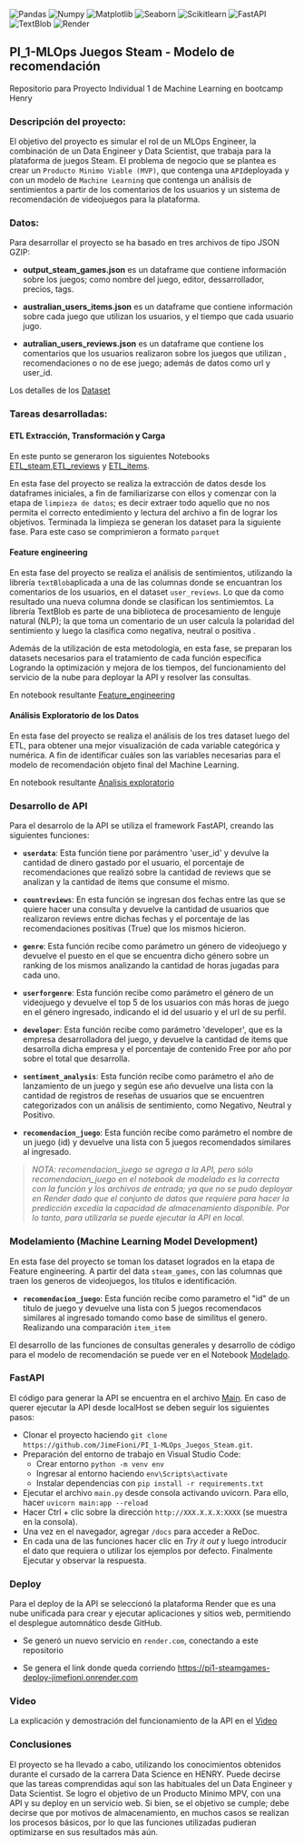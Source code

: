 ![Pandas](https://img.shields.io/badge/-Pandas-333333?style=flat&logo=pandas)
![Numpy](https://img.shields.io/badge/-Numpy-333333?style=flat&logo=numpy)
![Matplotlib](https://img.shields.io/badge/-Matplotlib-333333?style=flat&logo=matplotlib)
![Seaborn](https://img.shields.io/badge/-Seaborn-333333?style=flat&logo=seaborn)
![Scikitlearn](https://img.shields.io/badge/-Scikitlearn-333333?style=flat&logo=scikitlearn)
![FastAPI](https://img.shields.io/badge/-FastAPI-333333?style=flat&logo=fastapi)
![TextBlob](https://img.shields.io/badge/-TextBlob-333333?style=flat&logo=textblob)
![Render](https://img.shields.io/badge/-Render-333333?style=flat&logo=render)
## PI_1-MLOps Juegos Steam - Modelo de recomendación

Repositorio para Proyecto Individual 1 de Machine Learning en bootcamp Henry

### Descripción del proyecto:

El objetivo del proyecto es simular el rol de un MLOps Engineer, la combinación de un Data Engineer y Data Scientist, que trabaja para la plataforma de juegos Steam.
El problema de negocio que se plantea es crear un `Producto Minimo Viable (MVP)`, que contenga una `API`deployada y con un modelo de `Machine Learning` que contenga un análisis de sentimientos a partir de los comentarios de los usuarios y un sistema de recomendación de videojuegos para la plataforma. 

### Datos:

Para desarrollar el proyecto se ha basado en tres archivos de tipo JSON GZIP:

+ **output_steam_games.json** es un dataframe que contiene información sobre los juegos; como nombre del juego, editor, dessarrollador, precios, tags.

+ **australian_users_items.json** es un dataframe que contiene información sobre cada juego que utilizan los usuarios, y el tiempo que cada usuario jugo.

+ **autralian_users_reviews.json** es un dataframe que contiene los comentarios que los usuarios realizaron sobre los juegos que utilizan , recomendaciones o no de ese juego; además de datos como url y user_id.

Los detalles de los [Dataset](/images/diccionario_games.JPG) 


### Tareas desarrolladas:

#### ETL Extracción, Transformación y Carga

En este punto se generaron los siguientes Notebooks [ETL_steam](/ETL_steam_games.ipynb),[ETL_reviews](/ETL_user_reviews.ipynb) y [ETL_items](/ETL_user_items.ipynb).

En esta fase del proyecto se realiza la extracción de datos desde los dataframes iniciales, a fin de familiarizarse con ellos y comenzar con la etapa de `limpieza de datos`; es decir extraer todo aquello que no nos permita el correcto entedimiento y lectura del archivo a fin de lograr los objetivos.
Terminada la limpieza se generan los dataset para la siguiente fase. Para este caso se comprimieron a formato `parquet`

#### Feature engineering

En esta fase del proyecto se realiza el análisis de sentimientos, utilizando la librería `textBlob`aplicada a una de las columnas donde se encuantran los comentarios de los usuarios, en el dataset `user_reviews`. Lo que da como resultado una nueva columna donde se clasifican los sentimiemtos. La librería TextBlob es parte de una biblioteca de procesamiento de lenguje natural (NLP); la que toma un comentario de un user calcula la polaridad del sentimiento y luego la clasifica como negativa, neutral o positiva .

Además de la utilización de esta metodología, en esta fase, se preparan los datasets necesarios para el tratamiento de cada función específica Logrando la optimización y mejora de los tiempos,  del funcionamiento del servicio de la nube para deployar la API y resolver las consultas.

En notebook resultante [Feature_engineering](/F_eng_y_API.ipynb)

#### Análisis Exploratorio de los Datos

En esta fase del proyecto se realiza el análisis de los tres dataset luego del ETL, para obtener una mejor visualización de cada variable categórica y numérica. A fin de identificar cuáles son las variables necesarias para el modelo de recomendación objeto final del Machine Learning.

En notebook resultante [Analisis exploratorio](/EDA.ipynb)

### Desarrollo de API

Para el desarrolo de la API se utiliza el framework FastAPI, creando las siguientes funciones:

* **`userdata`**: Esta función tiene por parámentro 'user_id' y devulve la cantidad de dinero gastado por el usuario, el porcentaje de recomendaciones que realizó sobre la cantidad de reviews que se analizan y la cantidad de items que consume el mismo.

* **`countreviews`**: En esta función se ingresan dos fechas entre las que se quiere hacer una consulta y devuelve la cantidad de usuarios que realizaron reviews entre dichas fechas y el porcentaje de las recomendaciones positivas (True) que los mismos hicieron.

* **`genre`**: Esta función recibe como parámetro un género de videojuego y devuelve el puesto en el que se encuentra dicho género sobre un ranking de los mismos analizando la cantidad de horas jugadas para cada uno.

* **`userforgenre`**: Esta función recibe como parámetro el género de un videojuego y devuelve el top 5 de los usuarios con más horas de juego en el género ingresado, indicando el id del usuario y el url de su perfil.

* **`developer`**: Esta función recibe como parámetro 'developer', que es la empresa desarrolladora del juego, y devuelve la cantidad de items que desarrolla dicha empresa y el porcentaje de contenido Free por año por sobre el total que desarrolla.

* **`sentiment_analysis`**: Esta función recibe como parámetro el año de lanzamiento de un juego y según ese año devuelve una lista con la cantidad de registros de reseñas de usuarios que se encuentren categorizados con un análisis de sentimiento, como Negativo, Neutral y Positivo.

* **`recomendacion_juego`**: Esta función recibe como parámetro el nombre de un juego (id) y devuelve una lista con 5 juegos recomendados similares al ingresado.

> *NOTA: recomendacion_juego se agrega a la API, pero sólo recomendacion_juego en el notebook de modelado es la correcta con la función y los archivos de entrada; ya que no se pudo deployar en Render dado que el conjunto de datos que requiere para hacer la predicción excedía la capacidad de almacenamiento disponible. Por lo tanto, para utilizarla se puede ejecutar la API en local.*

### Modelamiento (Machine Learning Model Development)

En esta fase del proyecto se toman los dataset logrados en la etapa de Feature engineering. A partir del data `steam_games`, con las columnas que traen los generos de videojuegos, los títulos e identificación. 

* **`recomendacion_juego`**: Esta función recibe como parametro el "id" de un titulo de juego y devuelve una lista con 5 juegos recomendacos similares al ingresado tomando como base de similitus el genero. Realizando una comparación  `item_item`

El desarrollo de las funciones de consultas generales y desarrollo de código para el modelo de recomendación se puede ver en el Notebook [Modelado](/Modelado%20ML.ipynb). 

### FastAPI

El código para generar la API se encuentra en el archivo [Main](/main.py). En caso de querer ejecutar la API desde localHost se deben seguir los siguientes pasos:

- Clonar el proyecto haciendo `git clone https://github.com/JimeFioni/PI_1-MLOps_Juegos_Steam.git`.
- Preparación del entorno de trabajo en Visual Studio Code:
    * Crear entorno `python -m venv env`
    * Ingresar al entorno haciendo `env\Scripts\activate`
    * Instalar dependencias con `pip install -r requirements.txt`
- Ejecutar el archivo `main.py` desde consola activando uvicorn. Para ello, hacer `uvicorn main:app --reload`
- Hacer Ctrl + clic sobre la dirección `http://XXX.X.X.X:XXXX` (se muestra en la consola).
- Una vez en el navegador, agregar `/docs` para acceder a ReDoc.
- En cada una de las funciones hacer clic en *Try it out* y luego introducir el dato que requiera o utilizar los ejemplos por defecto. Finalmente Ejecutar y observar la respuesta.

### Deploy 

Para el deploy de la API se seleccionó la plataforma Render que es una nube unificada para crear y ejecutar aplicaciones y sitios web, permitiendo el desplegue automnático desde GitHub. 

* Se generó un nuevo servicio en `render.com`, conectando a este repositorio

* Se genera el link donde queda corriendo https://pi1-steamgames-deploy-jimefioni.onrender.com 

### Video

La explicación y demostración del funcionamiento de la API en el [Video](https://www.loom.com/share/da27c683d13a4c708b33ec0a1db81d6c?sid=4dab1e91-66f6-416e-8d1a-6005bc0f3f3e)

### Conclusiones 

El proyecto se ha llevado a cabo, utilizando los conocimientos obtenidos durante el cursado de la carrera Data Science en HENRY.
Puede decirse que las tareas comprendidas aquí son las habituales del un Data Engineer y Data Scientist. 
Se logro el objetivo de un Producto Minimo MPV, con una API y su deploy en un servicio web. Si bien, se el objetivo se cumple; debe decirse que por motivos de almacenamiento, en muchos casos se realizan los procesos básicos, por lo que las funciones utilizadas pudieran optimizarse en sus resultados más aún.







